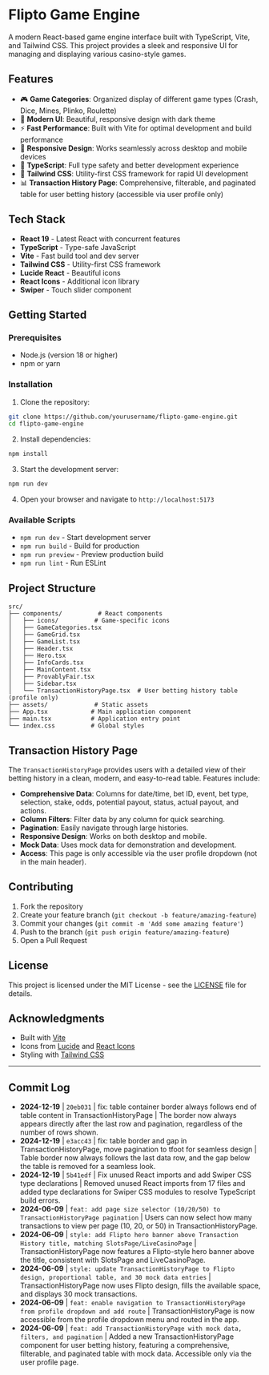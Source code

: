 # Flipto Game Engine

A modern React-based game engine interface built with TypeScript, Vite, and Tailwind CSS. This project provides a sleek and responsive UI for managing and displaying various casino-style games.

## Features

- 🎮 **Game Categories**: Organized display of different game types (Crash, Dice, Mines, Plinko, Roulette)
- 🎨 **Modern UI**: Beautiful, responsive design with dark theme
- ⚡ **Fast Performance**: Built with Vite for optimal development and build performance
- 📱 **Responsive Design**: Works seamlessly across desktop and mobile devices
- 🎯 **TypeScript**: Full type safety and better development experience
- 🎨 **Tailwind CSS**: Utility-first CSS framework for rapid UI development
- 📊 **Transaction History Page**: Comprehensive, filterable, and paginated table for user betting history (accessible via user profile only)

## Tech Stack

- **React 19** - Latest React with concurrent features
- **TypeScript** - Type-safe JavaScript
- **Vite** - Fast build tool and dev server
- **Tailwind CSS** - Utility-first CSS framework
- **Lucide React** - Beautiful icons
- **React Icons** - Additional icon library
- **Swiper** - Touch slider component

## Getting Started

### Prerequisites

- Node.js (version 18 or higher)
- npm or yarn

### Installation

1. Clone the repository:
```bash
git clone https://github.com/yourusername/flipto-game-engine.git
cd flipto-game-engine
```

2. Install dependencies:
```bash
npm install
```

3. Start the development server:
```bash
npm run dev
```

4. Open your browser and navigate to `http://localhost:5173`

### Available Scripts

- `npm run dev` - Start development server
- `npm run build` - Build for production
- `npm run preview` - Preview production build
- `npm run lint` - Run ESLint

## Project Structure

```
src/
├── components/          # React components
│   ├── icons/          # Game-specific icons
│   ├── GameCategories.tsx
│   ├── GameGrid.tsx
│   ├── GameList.tsx
│   ├── Header.tsx
│   ├── Hero.tsx
│   ├── InfoCards.tsx
│   ├── MainContent.tsx
│   ├── ProvablyFair.tsx
│   ├── Sidebar.tsx
│   └── TransactionHistoryPage.tsx  # User betting history table (profile only)
├── assets/             # Static assets
├── App.tsx            # Main application component
├── main.tsx           # Application entry point
└── index.css          # Global styles
```

## Transaction History Page

The `TransactionHistoryPage` provides users with a detailed view of their betting history in a clean, modern, and easy-to-read table. Features include:

- **Comprehensive Data**: Columns for date/time, bet ID, event, bet type, selection, stake, odds, potential payout, status, actual payout, and actions.
- **Column Filters**: Filter data by any column for quick searching.
- **Pagination**: Easily navigate through large histories.
- **Responsive Design**: Works on both desktop and mobile.
- **Mock Data**: Uses mock data for demonstration and development.
- **Access**: This page is only accessible via the user profile dropdown (not in the main header).

## Contributing

1. Fork the repository
2. Create your feature branch (`git checkout -b feature/amazing-feature`)
3. Commit your changes (`git commit -m 'Add some amazing feature'`)
4. Push to the branch (`git push origin feature/amazing-feature`)
5. Open a Pull Request

## License

This project is licensed under the MIT License - see the [LICENSE](LICENSE) file for details.

## Acknowledgments

- Built with [Vite](https://vitejs.dev/)
- Icons from [Lucide](https://lucide.dev/) and [React Icons](https://react-icons.github.io/react-icons/)
- Styling with [Tailwind CSS](https://tailwindcss.com/)

---

## Commit Log

- **2024-12-19** | `20eb031` | fix: table container border always follows end of table content in TransactionHistoryPage | The border now always appears directly after the last row and pagination, regardless of the number of rows shown.
- **2024-12-19** | `e3acc43` | fix: table border and gap in TransactionHistoryPage, move pagination to tfoot for seamless design | Table border now always follows the last data row, and the gap below the table is removed for a seamless look.
- **2024-12-19** | `5b41edf` | Fix unused React imports and add Swiper CSS type declarations | Removed unused React imports from 17 files and added type declarations for Swiper CSS modules to resolve TypeScript build errors.
- **2024-06-09** | `feat: add page size selector (10/20/50) to TransactionHistoryPage pagination` | Users can now select how many transactions to view per page (10, 20, or 50) in TransactionHistoryPage.
- **2024-06-09** | `style: add Flipto hero banner above Transaction History title, matching SlotsPage/LiveCasinoPage` | TransactionHistoryPage now features a Flipto-style hero banner above the title, consistent with SlotsPage and LiveCasinoPage.
- **2024-06-09** | `style: update TransactionHistoryPage to Flipto design, proportional table, and 30 mock data entries` | TransactionHistoryPage now uses Flipto design, fills the available space, and displays 30 mock transactions.
- **2024-06-09** | `feat: enable navigation to TransactionHistoryPage from profile dropdown and add route` | TransactionHistoryPage is now accessible from the profile dropdown menu and routed in the app.
- **2024-06-09** | `feat: add TransactionHistoryPage with mock data, filters, and pagination` | Added a new TransactionHistoryPage component for user betting history, featuring a comprehensive, filterable, and paginated table with mock data. Accessible only via the user profile page.
